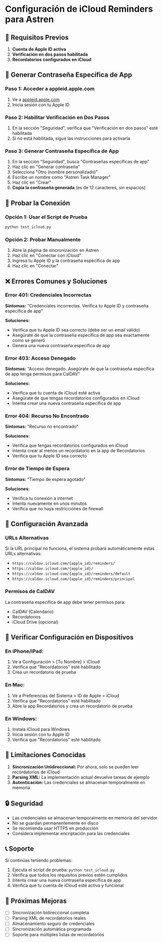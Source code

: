# Configuración de iCloud Reminders para Astren

## 🍎 Requisitos Previos

1. **Cuenta de Apple ID activa**
2. **Verificación en dos pasos habilitada**
3. **Recordatorios configurados en iCloud**

## 🔑 Generar Contraseña Específica de App

### Paso 1: Acceder a appleid.apple.com
1. Ve a [appleid.apple.com](https://appleid.apple.com)
2. Inicia sesión con tu Apple ID

### Paso 2: Habilitar Verificación en Dos Pasos
1. En la sección "Seguridad", verifica que "Verificación en dos pasos" esté habilitada
2. Si no está habilitada, sigue las instrucciones para activarla

### Paso 3: Generar Contraseña Específica de App
1. En la sección "Seguridad", busca "Contraseñas específicas de app"
2. Haz clic en "Generar contraseña"
3. Selecciona "Otro (nombre personalizado)"
4. Escribe un nombre como "Astren Task Manager"
5. Haz clic en "Crear"
6. **Copia la contraseña generada** (es de 12 caracteres, sin espacios)

## 🧪 Probar la Conexión

### Opción 1: Usar el Script de Prueba
```bash
python test_icloud.py
```

### Opción 2: Probar Manualmente
1. Abre la página de sincronización en Astren
2. Haz clic en "Conectar con iCloud"
3. Ingresa tu Apple ID y la contraseña específica de app
4. Haz clic en "Conectar"

## ❌ Errores Comunes y Soluciones

### Error 401: Credenciales Incorrectas
**Síntomas:** "Credenciales incorrectas. Verifica tu Apple ID y contraseña específica de app"

**Soluciones:**
- Verifica que tu Apple ID sea correcto (debe ser un email válido)
- Asegúrate de que la contraseña específica de app sea exactamente como se generó
- Genera una nueva contraseña específica de app

### Error 403: Acceso Denegado
**Síntomas:** "Acceso denegado. Asegúrate de que la contraseña específica de app tenga permisos para CalDAV"

**Soluciones:**
- Verifica que tu cuenta de iCloud esté activa
- Asegúrate de que tengas recordatorios configurados en iCloud
- Intenta crear una nueva contraseña específica de app

### Error 404: Recurso No Encontrado
**Síntomas:** "Recurso no encontrado"

**Soluciones:**
- Verifica que tengas recordatorios configurados en iCloud
- Intenta crear al menos un recordatorio en la app de Recordatorios
- Verifica que tu Apple ID sea correcto

### Error de Tiempo de Espera
**Síntomas:** "Tiempo de espera agotado"

**Soluciones:**
- Verifica tu conexión a internet
- Intenta nuevamente en unos minutos
- Verifica que no haya restricciones de firewall

## 🔧 Configuración Avanzada

### URLs Alternativas
Si la URL principal no funciona, el sistema probará automáticamente estas URLs alternativas:
- `https://caldav.icloud.com/{apple_id}/reminders/`
- `https://caldav.icloud.com/{apple_id}/`
- `https://caldav.icloud.com/{apple_id}/reminders/default`
- `https://caldav.icloud.com/{apple_id}/reminders/principal`

### Permisos de CalDAV
La contraseña específica de app debe tener permisos para:
- CalDAV (Calendario)
- Recordatorios
- iCloud Drive (opcional)

## 📱 Verificar Configuración en Dispositivos

### En iPhone/iPad:
1. Ve a Configuración > [Tu Nombre] > iCloud
2. Verifica que "Recordatorios" esté habilitado
3. Crea un recordatorio de prueba

### En Mac:
1. Ve a Preferencias del Sistema > ID de Apple > iCloud
2. Verifica que "Recordatorios" esté habilitado
3. Abre la app Recordatorios y crea un recordatorio de prueba

### En Windows:
1. Instala iCloud para Windows
2. Inicia sesión con tu Apple ID
3. Verifica que "Recordatorios" esté habilitado

## 🚨 Limitaciones Conocidas

1. **Sincronización Unidireccional:** Por ahora, solo se pueden leer recordatorios de iCloud
2. **Parsing XML:** La implementación actual devuelve tareas de ejemplo
3. **Autenticación:** Las credenciales se almacenan temporalmente en memoria

## 🔒 Seguridad

- Las credenciales se almacenan temporalmente en memoria del servidor
- No se guardan permanentemente en disco
- Se recomienda usar HTTPS en producción
- Considera implementar encriptación para las credenciales

## 📞 Soporte

Si continúas teniendo problemas:

1. Ejecuta el script de prueba: `python test_icloud.py`
2. Verifica que todos los requisitos previos estén cumplidos
3. Intenta crear una nueva contraseña específica de app
4. Verifica que tu cuenta de iCloud esté activa y funcional

## 🔄 Próximas Mejoras

- [ ] Sincronización bidireccional completa
- [ ] Parsing XML de recordatorios reales
- [ ] Almacenamiento seguro de credenciales
- [ ] Sincronización automática programada
- [ ] Soporte para múltiples listas de recordatorios 